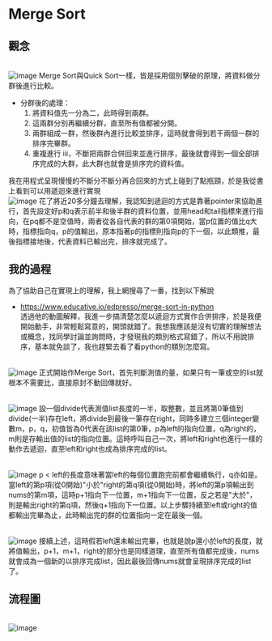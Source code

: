 # Merge Sort
## 觀念
<br>  ![image](https://github.com/Nyar8712/homework/blob/master/IMG/merge_sort_concept.jpg)
Merge Sort與Quick Sort一樣，皆是採用個別擊破的原理，將資料做分群後進行比較。
* 分群後的處理：
  1. 將資料值先一分為二，此時得到兩群。
  2. 這兩群分別再繼續分群，直至所有值都被分開。
  3. 兩群組成一群，然後群內進行比較並排序，這時就會得到若干兩個一群的排序完畢群。
  4. 重複進行 iii，不斷把兩群合併回來並進行排序，最後就會得到一個全部排序完成的大群，此大群也就會是排序完的資料值。
  
  
我在用程式呈現慢慢的不斷分不斷分再合回來的方式上碰到了點瓶頸，於是我從書上看到可以用遞迴來進行實現
<br>  ![image](https://github.com/Nyar8712/homework/blob/master/IMG/merge_sort_recursive.jpg)
花了將近20多分鐘去理解，我認知到遞迴的方式是靠著pointer來協助進行，首先設定好p和q表示前半和後半群的資料位置，並用head和tail指標來進行指向，在pq都不是空值時，兩者從各自代表的群的第0項開始，當p位置的值比q大時，指標指向q，p的值輸出，原本指著p的指標則指向p的下一個，以此類推，最後指標接地後，代表資料已輸出完，排序就完成了。

## 我的過程
為了協助自己在實現上的理解，我上網搜尋了一番，找到以下解說
* https://www.educative.io/edpresso/merge-sort-in-python
<br>  透過他的動圖解釋，我進一步搞清楚怎麼以遞迴方式實作合併排序，於是我便開始動手，非常輕鬆寫意的，開頭就錯了。我想我應該是沒有切實的理解想法或概念，找同學討論並詢問時，才發現我的類別格式寫錯了，所以不用說排序，基本就免談了，我也趕緊去看了看python的類別怎麼寫。

<br>  ![image](https://github.com/Nyar8712/homework/blob/master/IMG/merge_sort_lessthan2.jpg)
正式開始作Merge Sort，首先判斷測值的量，如果只有一筆或空的list就根本不需要比，直接原封不動回傳就好。

<br>  ![image](https://github.com/Nyar8712/homework/blob/master/IMG/merge_sort_partition.jpg)
設一個divide代表測值list長度的一半，取整數，並且將第0筆值到divide(一半)存在left，將divide到最後一筆存在right，同時多建立三個integer變數m，p，q，初值皆為0代表在該list的第0筆，p為left的指向位置，q為right的，m則是存輸出值的list的指向位置。這時呼叫自己一次，將left和right也進行一樣的動作去遞迴，直至left和right也成為排序完成的list。

<br>  ![image](https://github.com/Nyar8712/homework/blob/master/IMG/merge_sort_compare.jpg)
p < left的長度意味著當left的每個位置跑完前都會繼續執行，q亦如是。當left的第p項(從0開始)"小於"right的第q項(從0開始)時，將left的第p項輸出到nums的第m項，這時p+1指向下一位置，m+1指向下一位置，反之若是"大於"，則是輸出right的第q項，然後q+1指向下一位置。以上步驟持續至left或right的值都輸出完畢為止，此時輸出完的群的位置指向一定在最後一個。

<br>  ![image](https://github.com/Nyar8712/homework/blob/master/IMG/merge_sort_remain.jpg)
接續上述，這時假若left還未輸出完畢，也就是說p還小於left的長度，就將值輸出，p+1，m+1，right的部分也是同樣道理，直至所有值都完成後，nums就會成為一個新的以排序完成list，因此最後回傳nums就會呈現排序完成的list了。

## 流程圖

<br>  ![image](https://github.com/Nyar8712/homework/blob/master/IMG/Merge_sort.jpg)
